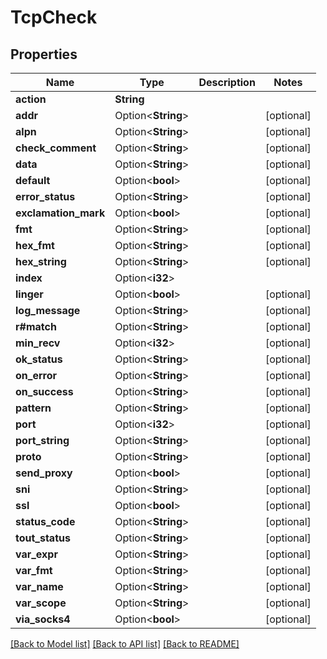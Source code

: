 # TcpCheck

## Properties

Name | Type | Description | Notes
------------ | ------------- | ------------- | -------------
**action** | **String** |  | 
**addr** | Option<**String**> |  | [optional]
**alpn** | Option<**String**> |  | [optional]
**check_comment** | Option<**String**> |  | [optional]
**data** | Option<**String**> |  | [optional]
**default** | Option<**bool**> |  | [optional]
**error_status** | Option<**String**> |  | [optional]
**exclamation_mark** | Option<**bool**> |  | [optional]
**fmt** | Option<**String**> |  | [optional]
**hex_fmt** | Option<**String**> |  | [optional]
**hex_string** | Option<**String**> |  | [optional]
**index** | Option<**i32**> |  | 
**linger** | Option<**bool**> |  | [optional]
**log_message** | Option<**String**> |  | [optional]
**r#match** | Option<**String**> |  | [optional]
**min_recv** | Option<**i32**> |  | [optional]
**ok_status** | Option<**String**> |  | [optional]
**on_error** | Option<**String**> |  | [optional]
**on_success** | Option<**String**> |  | [optional]
**pattern** | Option<**String**> |  | [optional]
**port** | Option<**i32**> |  | [optional]
**port_string** | Option<**String**> |  | [optional]
**proto** | Option<**String**> |  | [optional]
**send_proxy** | Option<**bool**> |  | [optional]
**sni** | Option<**String**> |  | [optional]
**ssl** | Option<**bool**> |  | [optional]
**status_code** | Option<**String**> |  | [optional]
**tout_status** | Option<**String**> |  | [optional]
**var_expr** | Option<**String**> |  | [optional]
**var_fmt** | Option<**String**> |  | [optional]
**var_name** | Option<**String**> |  | [optional]
**var_scope** | Option<**String**> |  | [optional]
**via_socks4** | Option<**bool**> |  | [optional]

[[Back to Model list]](../README.md#documentation-for-models) [[Back to API list]](../README.md#documentation-for-api-endpoints) [[Back to README]](../README.md)



